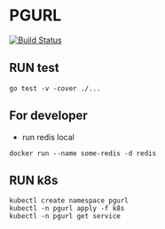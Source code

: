 # PGURL
[![Build Status](https://travis-ci.org/PGURL/pgurl-core.svg?branch=master)](https://travis-ci.org/PGURL/pgurl-core)

## RUN test

```
go test -v -cover ./...
```

## For developer

- run redis local

```
docker run --name some-redis -d redis
```

## RUN k8s

```
kubectl create namespace pgurl
kubectl -n pgurl apply -f k8s
kubectl -n pgurl get service
```
